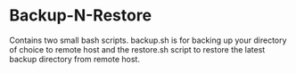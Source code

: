 # Backup-N-Restore
Contains two small bash scripts. 
backup.sh is for backing up your directory of choice to remote host and the restore.sh script to restore the latest backup directory from remote host.
